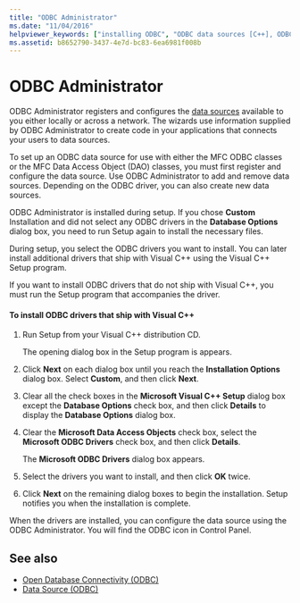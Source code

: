 ```yaml
---
title: "ODBC Administrator"
ms.date: "11/04/2016"
helpviewer_keywords: ["installing ODBC", "ODBC data sources [C++], ODBC Administrator", "ODBC drivers [C++], installing", "ODBC [C++], ODBC Administrator", "Administrator in ODBC", "administration ODBC Administrator", "ODBC Administrator [C++]", "drivers [C++], ODBC"]
ms.assetid: b8652790-3437-4e7d-bc83-6ea6981f008b
---
```

# ODBC Administrator

ODBC Administrator registers and configures the [data sources](../../data/odbc/data-source-odbc.md) available to you either locally or across a network. The wizards use information supplied by ODBC Administrator to create code in your applications that connects your users to data sources.

To set up an ODBC data source for use with either the MFC ODBC classes or the MFC Data Access Object (DAO) classes, you must first register and configure the data source. Use ODBC Administrator to add and remove data sources. Depending on the ODBC driver, you can also create new data sources.

ODBC Administrator is installed during setup. If you chose **Custom** Installation and did not select any ODBC drivers in the **Database Options** dialog box, you need to run Setup again to install the necessary files.

During setup, you select the ODBC drivers you want to install. You can later install additional drivers that ship with Visual C++ using the Visual C++ Setup program.

If you want to install ODBC drivers that do not ship with Visual C++, you must run the Setup program that accompanies the driver.

#### To install ODBC drivers that ship with Visual C++

1. Run Setup from your Visual C++ distribution CD.

   The opening dialog box in the Setup program is appears.

1. Click **Next** on each dialog box until you reach the **Installation Options** dialog box. Select **Custom**, and then click **Next**.

1. Clear all the check boxes in the **Microsoft Visual C++ Setup** dialog box except the **Database Options** check box, and then click **Details** to display the **Database Options** dialog box.

1. Clear the **Microsoft Data Access Objects** check box, select the **Microsoft ODBC Drivers** check box, and then click **Details**.

   The **Microsoft ODBC Drivers** dialog box appears.

1. Select the drivers you want to install, and then click **OK** twice.

1. Click **Next** on the remaining dialog boxes to begin the installation. Setup notifies you when the installation is complete.

When the drivers are installed, you can configure the data source using the ODBC Administrator. You will find the ODBC icon in Control Panel.

## See also

- [Open Database Connectivity (ODBC)](../../data/odbc/open-database-connectivity-odbc.md)
- [Data Source (ODBC)](../../data/odbc/data-source-odbc.md)
